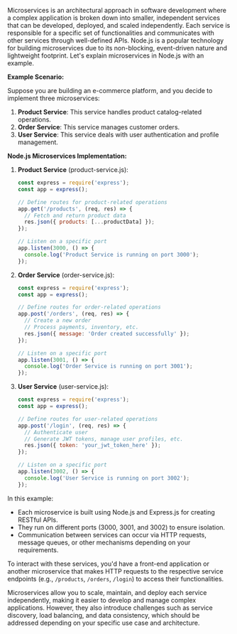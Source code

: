 Microservices is an architectural approach in software development where a complex application is broken down into smaller, independent services that can be developed, deployed, and scaled independently. Each service is responsible for a specific set of functionalities and communicates with other services through well-defined APIs. Node.js is a popular technology for building microservices due to its non-blocking, event-driven nature and lightweight footprint. Let's explain microservices in Node.js with an example.

**Example Scenario:**

Suppose you are building an e-commerce platform, and you decide to implement three microservices:

1. **Product Service**: This service handles product catalog-related operations.
2. **Order Service**: This service manages customer orders.
3. **User Service**: This service deals with user authentication and profile management.

**Node.js Microservices Implementation:**

1. **Product Service** (product-service.js):
   ```javascript
   const express = require('express');
   const app = express();

   // Define routes for product-related operations
   app.get('/products', (req, res) => {
     // Fetch and return product data
     res.json({ products: [...productData] });
   });

   // Listen on a specific port
   app.listen(3000, () => {
     console.log('Product Service is running on port 3000');
   });
   ```

2. **Order Service** (order-service.js):
   ```javascript
   const express = require('express');
   const app = express();

   // Define routes for order-related operations
   app.post('/orders', (req, res) => {
     // Create a new order
     // Process payments, inventory, etc.
     res.json({ message: 'Order created successfully' });
   });

   // Listen on a specific port
   app.listen(3001, () => {
     console.log('Order Service is running on port 3001');
   });
   ```

3. **User Service** (user-service.js):
   ```javascript
   const express = require('express');
   const app = express();

   // Define routes for user-related operations
   app.post('/login', (req, res) => {
     // Authenticate user
     // Generate JWT tokens, manage user profiles, etc.
     res.json({ token: 'your_jwt_token_here' });
   });

   // Listen on a specific port
   app.listen(3002, () => {
     console.log('User Service is running on port 3002');
   });
   ```

In this example:

- Each microservice is built using Node.js and Express.js for creating RESTful APIs.
- They run on different ports (3000, 3001, and 3002) to ensure isolation.
- Communication between services can occur via HTTP requests, message queues, or other mechanisms depending on your requirements.

To interact with these services, you'd have a front-end application or another microservice that makes HTTP requests to the respective service endpoints (e.g., `/products`, `/orders`, `/login`) to access their functionalities.

Microservices allow you to scale, maintain, and deploy each service independently, making it easier to develop and manage complex applications. However, they also introduce challenges such as service discovery, load balancing, and data consistency, which should be addressed depending on your specific use case and architecture.
